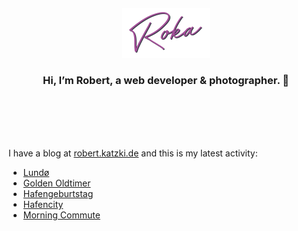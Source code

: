 <div align="center">
  <br>
  <br>
  <br>
  <br>
  <a href="https://robert.katzki.de/">
    <img width="140" src="https://github.com/ro-ka/ro-ka/blob/master/logo.svg" alt="Roka">
  </a>
  <br>
  <h3>Hi, I’m Robert, a web developer & photographer. 👋</h3>
 
  <br>
  <br>
  <br>
  <br>
</div>

I have a blog at [robert.katzki.de](https://robert.katzki.de/) and this is my latest activity:
<!-- BLOG-POST-LIST:START -->
- [Lundø](https://robert.katzki.de/photos/2024/lundo)
- [Golden Oldtimer](https://robert.katzki.de/photos/2024/golden-oldtimer)
- [Hafengeburtstag](https://robert.katzki.de/photos/2024/hafengeburtstag)
- [Hafencity](https://robert.katzki.de/photos/2024/hafencity)
- [Morning Commute](https://robert.katzki.de/photos/2024/morning-commute)
<!-- BLOG-POST-LIST:END -->
